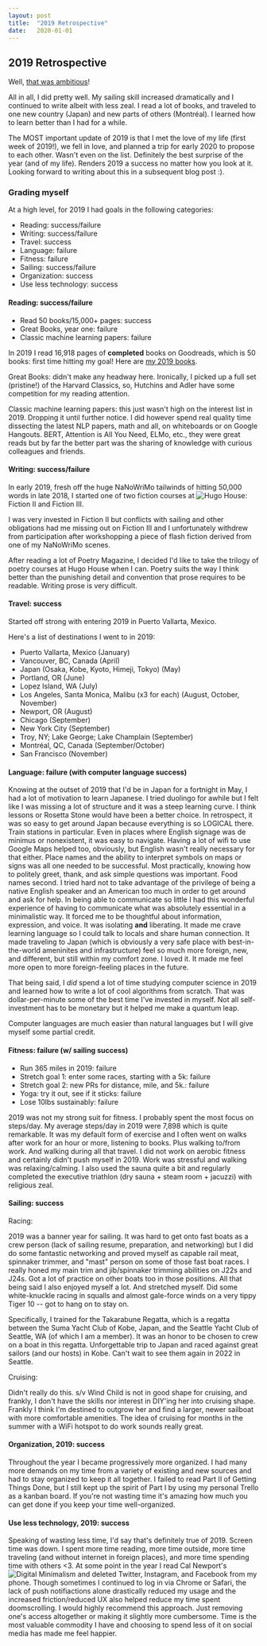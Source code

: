 ```yaml
---
layout: post
title:  "2019 Retrospective"
date:   2020-01-01
---
```


## 2019 Retrospective

Well, [that was ambitious](http://korbonits.github.io/2019/01/01/New-Years-Resolutions-2019.html)!

All in all, I did pretty well. My sailing skill increased dramatically and I continued to write albeit with less zeal. I read a lot of books, and traveled to one new country (Japan) and new parts of others (Montréal). I learned how to learn better than I had for a while.

The MOST important update of 2019 is that I met the love of my life (first week of 2019!), we fell in love, and planned a trip for early 2020 to propose to each other. Wasn't even on the list. Definitely the best surprise of the year (and of my life). Renders 2019 a success no matter how you look at it. Looking forward to writing about this in a subsequent blog post :).

### Grading myself

At a high level, for 2019 I had goals in the following categories:
 - Reading: success/failure
 - Writing: success/failure
 - Travel: success
 - Language: failure
 - Fitness: failure
 - Sailing: success/failure
 - Organization: success
 - Use less technology: success

#### Reading: success/failure

- Read 50 books/15,000+ pages: success
- Great Books, year one: failure
- Classic machine learning papers: failure

In 2019 I read 16,918 pages of **completed** books on Goodreads, which is 50 books: first time hitting my goal! Here are [my 2019 books](https://www.goodreads.com/review/list/49504536-alex-korbonits?read_at=2019).

Great Books: didn't make any headway here. Ironically, I picked up a full set (pristine!) of the Harvard Classics, so, Hutchins and Adler have some competition for my reading attention.

Classic machine learning papers: this just wasn't high on the interest list in 2019. Dropping it until further notice. I did however spend real quality time dissecting the latest NLP papers, math and all, on whiteboards or on Google Hangouts. BERT, Attention is All You Need, ELMo, etc., they were great reads but by far the better part was the sharing of knowledge with curious colleagues and friends.

#### Writing: success/failure

In early 2019, fresh off the huge NaNoWriMo tailwinds of hitting 50,000 words in late 2018, I started one of two fiction courses at ![Hugo House](https://hugohouse.org/): Fiction II and Fiction III.

I was very invested in Fiction II but conflicts with sailing and other obligations had me missing out on Fiction III and I unfortunately withdrew from participation after workshopping a piece of flash fiction derived from one of my NaNoWriMo scenes.

After reading a lot of Poetry Magazine, I decided I'd like to take the trilogy of poetry courses at Hugo House when I can. Poetry suits the way I think better than the punishing detail and convention that prose requires to be readable. Writing prose is very difficult.

#### Travel: success

Started off strong with entering 2019 in Puerto Vallarta, Mexico.

Here's a list of destinations I went to in 2019:
- Puerto Vallarta, Mexico (January)
- Vancouver, BC, Canada (April)
- Japan (Osaka, Kobe, Kyoto, Himeji, Tokyo) (May)
- Portland, OR (June)
- Lopez Island, WA (July)
- Los Angeles, Santa Monica, Malibu (x3 for each) (August, October, November)
- Newport, OR (August)
- Chicago (September)
- New York City (September)
- Troy, NY; Lake George; Lake Champlain (September)
- Montréal, QC, Canada (September/October)
- San Francisco (November)

#### Language: failure (with computer language success)

Knowing at the outset of 2019 that I'd be in Japan for a fortnight in May, I had a lot of motivation to learn Japanese. I tried duolingo for awhile but I felt like I was missing a lot of structure and it was a steep learning curve. I think lessons or Rosetta Stone would have been a better choice. In retrospect, it was so easy to get around Japan because everything is so LOGICAL there. Train stations in particular. Even in places where English signage was de minimus or nonexistent, it was easy to navigate. Having a lot of wifi to use Google Maps helped too, obviously, but English wasn't really necessary for that either. Place names and the ability to interpret symbols on maps or signs was all one needed to be successful. Most practically, knowing how to politely greet, thank, and ask simple questions was important. Food names second. I tried hard not to take advantage of the privilege of being a native English speaker and an American too much in order to get around and ask for help. In being able to communicate so little I had this wonderful experience of having to communicate what was absolutely essential in a minimalistic way. It forced me to be thoughtful about information, expression, and voice. It was isolating **and** liberating. It made me crave learning language so I could talk to locals and share human connection. It made traveling to Japan (which is obviously a very safe place with best-in-the-world ameninites and infrastructure) feel so much more foreign, new, and different, but still within my comfort zone. I loved it. It made me feel more open to more foreign-feeling places in the future.

That being said, I *did* spend a lot of time studying computer science in 2019 and learned how to write a lot of cool algorithms from scratch. That was dollar-per-minute some of the best time I've invested in myself. Not all self-investment has to be monetary but it helped me make a quantum leap.

Computer languages are much easier than natural languages but I will give myself some partial credit.

#### Fitness: failure (w/ sailing success)

 - Run 365 miles in 2019: failure
 - Stretch goal 1: enter some races, starting with a 5k: failure
 - Stretch goal 2: new PRs for distance, mile, and 5k.: failure
 - Yoga: try it out, see if it sticks: failure
 - Lose 10lbs sustainably: failure

2019 was not my strong suit for fitness. I probably spent the most focus on steps/day. My average steps/day in 2019 were 7,898 which is quite remarkable. It was my default form of exercise and I often went on walks after work for an hour or more, listening to books. Plus walking to/from work. And walking during all that travel. I did not work on aerobic fitness and certainly didn't push myself in 2019. Work was stressful and walking was relaxing/calming. I also used the sauna quite a bit and regularly completed the executive triathlon (dry sauna + steam room + jacuzzi) with religious zeal.

#### Sailing: success

Racing:

2019 was a banner year for sailing. It was hard to get onto fast boats as a crew person (lack of sailing resume, preparation, and networking) but I did do some fantastic networking and proved myself as capable rail meat, spinnaker trimmer, and "mast" person on some of those fast boat races. I really honed my main trim and jib/spinnaker trimming abilities on J22s and J24s. Got a lot of practice on other boats too in those positions. All that being said I also enjoyed myself a lot. And stretched myself. Did some white-knuckle racing in squalls and almost gale-force winds on a very tippy Tiger 10 -- got to hang on to stay on.

Specifically, I trained for the Takarabune Regatta, which is a regatta between the Suma Yacht Club of Kobe, Japan, and the Seattle Yacht Club of Seattle, WA (of which I am a member). It was an honor to be chosen to crew on a boat in this regatta. Unforgettable trip to Japan and raced against great sailors (and our hosts) in Kobe. Can't wait to see them again in 2022 in Seattle.

Cruising:

Didn't really do this. s/v Wind Child is not in good shape for cruising, and frankly, I don't have the skills nor interest in DIY'ing her into cruising shape. Frankly I think I'm destined to outgrow her and find a larger, newer sailboat with more comfortable amenities. The idea of cruising for months in the summer with a WiFi hotspot to do work sounds really great.

#### Organization, 2019: success

Throughout the year I became progressively more organized. I had many more demands on my time from a variety of existing and new sources and had to stay organized to keep it all together. I failed to read Part II of Getting Things Done, but I still kept up the spirit of Part I by using my personal Trello as a kanban board. If you're not wasting time it's amazing how much you can get done if you keep your time well-organized.

#### Use less technology, 2019: success

Speaking of wasting less time, I'd say that's definitely true of 2019. Screen time was down. I spent more time reading, more time outside, more time traveling (and without internet in foreign places), and more time spending time with others <3. At some point in the year I read Cal Newport's ![Digital Minimalism](https://www.amazon.com/Digital-Minimalism-Choosing-Focused-Noisy/dp/0525536515) and deleted Twitter, Instagram, and Facebook from my phone. Though sometimes I continued to log in via Chrome or Safari, the lack of push notifiactions alone drastically reduced my usage and the increased friction/reduced UX also helped reduce my time spent doomscrolling. I would highly recommend this approach. Just removing one's access altogether or making it slightly more cumbersome. Time is the most valuable commodity I have and choosing to spend less of it on social media has made me feel happier.


